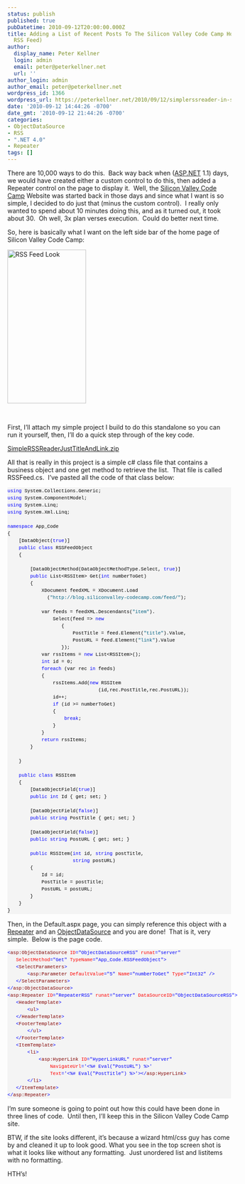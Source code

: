 ```yaml
---
status: publish
published: true
pubDatetime: 2010-09-12T20:00:00.000Z
title: Adding a List of Recent Posts To The Silicon Valley Code Camp Home Page (From
  RSS Feed)
author:
  display_name: Peter Kellner
  login: admin
  email: peter@peterkellner.net
  url: ''
author_login: admin
author_email: peter@peterkellner.net
wordpress_id: 1366
wordpress_url: https://peterkellner.net/2010/09/12/simplerssreader-in-silicon-valley-code-camp-objectdatasource-repeater-aspnet/
date: '2010-09-12 14:44:26 -0700'
date_gmt: '2010-09-12 21:44:26 -0700'
categories:
- ObjectDataSource
- RSS
- ".NET 4.0"
- Repeater
tags: []
---
```

<p>There are 10,000 ways to do this.&#160; Back way back when (<a href="http://www.asp.net/">ASP.NET</a> 1.1) days, we would have created either a custom control to do this, then added a Repeater control on the page to display it.&#160; Well, the <a href="http://siliconvalley-codecamp.com/">Silicon Valley Code Camp</a> Website was started back in those days and since what I want is so simple, I decided to do just that (minus the custom control).&#160; I really only wanted to spend about 10 minutes doing this, and as it turned out, it took about 30.&#160; Oh well, 3x plan verses execution.&#160; Could do better next time.</p>
<p>So, here is basically what I want on the left side bar of the home page of Silicon Valley Code Camp:</p>
<p> <!--more-->
<p><a href="http://blog.siliconvalley-codecamp.com/"><img style="border-bottom: 0px; border-left: 0px; display: inline; border-top: 0px; border-right: 0px" title="RSS Feed Look" border="0" alt="RSS Feed Look" src="/FilesForWebDownload/AddingaListofRecentPostsToTheSiliconVall_CF44/image.png" width="177" height="346" /></a> </p>
<p>&#160;</p>
<p>First, I’ll attach my simple project I build to do this standalone so you can run it yourself, then, I’ll do a quick step through of the key code.&#160; </p>
<div style="padding-bottom: 0px; margin: 0px; padding-left: 0px; padding-right: 0px; display: inline; float: none; padding-top: 0px" id="scid:8eb9d37f-1541-4f29-b6f4-1eea890d4876:a42e11ac-159d-4bc9-8e14-637ad835e07b" class="wlWriterEditableSmartContent">
<div><a href="/FilesForWebDownload/AddingaListofRecentPostsToTheSiliconVall_CF44/SimpleRSSReaderJustTitleAndLink.zip" target="_self">SimpleRSSReaderJustTitleAndLink.zip</a></div></p>
</div>
<p>All that is really in this project is a simple c# class file that contains a business object and one get method to retrieve the list.&#160; That file is called RSSFeed.cs.&#160; I’ve pasted all the code of that class below:</p>
<div id="codeSnippetWrapper">
<pre style="border-bottom-style: none; text-align: left; padding-bottom: 0px; line-height: 12pt; border-right-style: none; background-color: #f4f4f4; margin: 0em; padding-left: 0px; width: 100%; padding-right: 0px; font-family: &#39;Courier New&#39;, courier, monospace; direction: ltr; border-top-style: none; color: black; font-size: 8pt; border-left-style: none; overflow: visible; padding-top: 0px" id="codeSnippet"><span style="color: #0000ff">using</span> System.Collections.Generic;<br /><span style="color: #0000ff">using</span> System.ComponentModel;<br /><span style="color: #0000ff">using</span> System.Linq;<br /><span style="color: #0000ff">using</span> System.Xml.Linq;<br /><br /><span style="color: #0000ff">namespace</span> App_Code<br />{<br />    [DataObject(<span style="color: #0000ff">true</span>)]<br />    <span style="color: #0000ff">public</span> <span style="color: #0000ff">class</span> RSSFeedObject<br />    {<br /><br />        [DataObjectMethod(DataObjectMethodType.Select, <span style="color: #0000ff">true</span>)]<br />        <span style="color: #0000ff">public</span> List&lt;RSSItem&gt; Get(<span style="color: #0000ff">int</span> numberToGet)<br />        {<br />            XDocument feedXML = XDocument.Load<br />              (<span style="color: #006080">&quot;http://blog.siliconvalley-codecamp.com/feed/&quot;</span>);<br /><br />            var feeds = feedXML.Descendants(<span style="color: #006080">&quot;item&quot;</span>).<br />                Select(feed =&gt; <span style="color: #0000ff">new</span><br />                   {<br />                       PostTitle = feed.Element(<span style="color: #006080">&quot;title&quot;</span>).Value,<br />                       PostURL = feed.Element(<span style="color: #006080">&quot;link&quot;</span>).Value<br />                   });<br />            var rssItems = <span style="color: #0000ff">new</span> List&lt;RSSItem&gt;();<br />            <span style="color: #0000ff">int</span> id = 0;<br />            <span style="color: #0000ff">foreach</span> (var rec <span style="color: #0000ff">in</span> feeds)<br />            {<br />                rssItems.Add(<span style="color: #0000ff">new</span> RSSItem<br />                                (id,rec.PostTitle,rec.PostURL));<br />                id++;<br />                <span style="color: #0000ff">if</span> (id &gt;= numberToGet)<br />                {<br />                    <span style="color: #0000ff">break</span>;<br />                }<br />            }<br />            <span style="color: #0000ff">return</span> rssItems;                    <br />        }<br /><br />    }<br /><br />    <span style="color: #0000ff">public</span> <span style="color: #0000ff">class</span> RSSItem<br />    {<br />        [DataObjectField(<span style="color: #0000ff">true</span>)]<br />        <span style="color: #0000ff">public</span> <span style="color: #0000ff">int</span> Id { get; set; }<br /><br />        [DataObjectField(<span style="color: #0000ff">false</span>)]<br />        <span style="color: #0000ff">public</span> <span style="color: #0000ff">string</span> PostTitle { get; set; }<br /><br />        [DataObjectField(<span style="color: #0000ff">false</span>)]<br />        <span style="color: #0000ff">public</span> <span style="color: #0000ff">string</span> PostURL { get; set; }<br /><br />        <span style="color: #0000ff">public</span> RSSItem(<span style="color: #0000ff">int</span> id, <span style="color: #0000ff">string</span> postTitle, <br />                       <span style="color: #0000ff">string</span> postURL)<br />        {<br />            Id = id;<br />            PostTitle = postTitle;<br />            PostURL = postURL;<br />        }<br />    }<br />}</pre>
<p></div>
<p>Then, in the Default.aspx page, you can simply reference this object with a <a href="http://msdn.microsoft.com/en-us/library/system.web.ui.webcontrols.repeater.aspx">Repeater</a> and an <a href="http://msdn.microsoft.com/en-us/library/system.web.ui.webcontrols.objectdatasource.aspx">ObjectDataSource</a> and you are done!&#160; That is it, very simple.&#160; Below is the page code.</p>
<div id="codeSnippetWrapper">
<pre style="border-bottom-style: none; text-align: left; padding-bottom: 0px; line-height: 12pt; border-right-style: none; background-color: #f4f4f4; margin: 0em; padding-left: 0px; width: 100%; padding-right: 0px; font-family: &#39;Courier New&#39;, courier, monospace; direction: ltr; border-top-style: none; color: black; font-size: 8pt; border-left-style: none; overflow: visible; padding-top: 0px" id="codeSnippet"><span style="color: #0000ff">&lt;</span><span style="color: #800000">asp:ObjectDataSource</span> <span style="color: #ff0000">ID</span><span style="color: #0000ff">=&quot;ObjectDataSourceRSS&quot;</span> <span style="color: #ff0000">runat</span><span style="color: #0000ff">=&quot;server&quot;</span><br />   <span style="color: #ff0000">SelectMethod</span><span style="color: #0000ff">=&quot;Get&quot;</span> <span style="color: #ff0000">TypeName</span><span style="color: #0000ff">=&quot;App_Code.RSSFeedObject&quot;</span><span style="color: #0000ff">&gt;</span><br />   <span style="color: #0000ff">&lt;</span><span style="color: #800000">SelectParameters</span><span style="color: #0000ff">&gt;</span><br />       <span style="color: #0000ff">&lt;</span><span style="color: #800000">asp:Parameter</span> <span style="color: #ff0000">DefaultValue</span><span style="color: #0000ff">=&quot;5&quot;</span> <span style="color: #ff0000">Name</span><span style="color: #0000ff">=&quot;numberToGet&quot;</span> <span style="color: #ff0000">Type</span><span style="color: #0000ff">=&quot;Int32&quot;</span> <span style="color: #0000ff">/&gt;</span><br />   <span style="color: #0000ff">&lt;/</span><span style="color: #800000">SelectParameters</span><span style="color: #0000ff">&gt;</span><br /><span style="color: #0000ff">&lt;/</span><span style="color: #800000">asp:ObjectDataSource</span><span style="color: #0000ff">&gt;</span><br /><span style="color: #0000ff">&lt;</span><span style="color: #800000">asp:Repeater</span> <span style="color: #ff0000">ID</span><span style="color: #0000ff">=&quot;RepeaterRSS&quot;</span> <span style="color: #ff0000">runat</span><span style="color: #0000ff">=&quot;server&quot;</span> <span style="color: #ff0000">DataSourceID</span><span style="color: #0000ff">=&quot;ObjectDataSourceRSS&quot;</span><span style="color: #0000ff">&gt;</span><br />   <span style="color: #0000ff">&lt;</span><span style="color: #800000">HeaderTemplate</span><span style="color: #0000ff">&gt;</span><br />       <span style="color: #0000ff">&lt;</span><span style="color: #800000">ul</span><span style="color: #0000ff">&gt;</span><br />   <span style="color: #0000ff">&lt;/</span><span style="color: #800000">HeaderTemplate</span><span style="color: #0000ff">&gt;</span><br />   <span style="color: #0000ff">&lt;</span><span style="color: #800000">FooterTemplate</span><span style="color: #0000ff">&gt;</span><br />       <span style="color: #0000ff">&lt;/</span><span style="color: #800000">ul</span><span style="color: #0000ff">&gt;</span><br />   <span style="color: #0000ff">&lt;/</span><span style="color: #800000">FooterTemplate</span><span style="color: #0000ff">&gt;</span><br />   <span style="color: #0000ff">&lt;</span><span style="color: #800000">ItemTemplate</span><span style="color: #0000ff">&gt;</span><br />       <span style="color: #0000ff">&lt;</span><span style="color: #800000">li</span><span style="color: #0000ff">&gt;</span><br />           <span style="color: #0000ff">&lt;</span><span style="color: #800000">asp:HyperLink</span> <span style="color: #ff0000">ID</span><span style="color: #0000ff">=&quot;HyperLinkURL&quot;</span> <span style="color: #ff0000">runat</span><span style="color: #0000ff">=&quot;server&quot;</span> <br />               <span style="color: #ff0000">NavigateUrl</span><span style="color: #0000ff">='&lt;%# Eval(&quot;PostURL&quot;) %&gt;'</span><br />               <span style="color: #ff0000">Text</span><span style="color: #0000ff">='&lt;%# Eval(&quot;PostTitle&quot;) %&gt;'</span><span style="color: #0000ff">&gt;&lt;/</span><span style="color: #800000">asp:HyperLink</span><span style="color: #0000ff">&gt;</span><br />       <span style="color: #0000ff">&lt;/</span><span style="color: #800000">li</span><span style="color: #0000ff">&gt;</span><br />   <span style="color: #0000ff">&lt;/</span><span style="color: #800000">ItemTemplate</span><span style="color: #0000ff">&gt;</span><br /><span style="color: #0000ff">&lt;/</span><span style="color: #800000">asp:Repeater</span><span style="color: #0000ff">&gt;</span></pre>
<p></div>
<p>I’m sure someone is going to point out how this could have been done in three lines of code.&#160; Until then, I’ll keep this in the Silicon Valley Code Camp site.</p>
<p>BTW, if the site looks different, it’s because a wizard html/css guy has come by and cleaned it up to look good. What you see in the top screen shot is what it looks like without any formatting.&#160; Just unordered list and listitems with no formatting.</p>
<p>HTH’s!</p>
